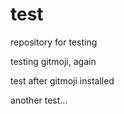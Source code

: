 # test
repository for testing

testing gitmoji, again

test after gitmoji installed

another test...




